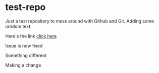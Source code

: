 # test-repo
Just a test repository to mess around with Github and Git.
Adding some random text.

Here's the link [click here](https://www.youtube.com/watch?v=dQw4w9WgXcQ)

Issue is now fixed

Something different

Making a change